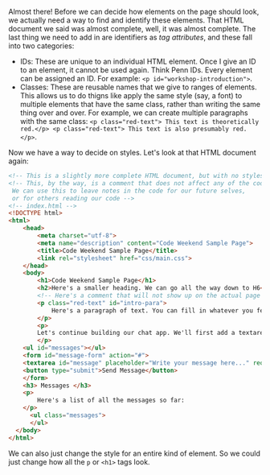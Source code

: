 Almost there! Before we can decide how elements on the page should look, we actually need a way to find and identify these elements. That HTML document we said was almost complete, well, it was almost complete. The last thing we need to add in are identifiers as *tag attributes*, and these fall into two categories:

- IDs: These are unique to an individual HTML element. Once I give an ID to an element, it cannot be used again. Think Penn IDs. Every element can be assigned an ID. For example: `<p id="workshop-introduction">`.
- Classes: These are reusable names that we give to ranges of elements. This allows us to do thigns like apply the same style (say, a font) to multiple elements that have the same class, rather than writing the same thing over and over. For example, we can create multiple paragraphs with the same class: `<p class="red-text"> This text is theoretically red.</p> <p class="red-text"> This text is also presumably red. </p>`.

Now we have a way to decide on styles. Let's look at that HTML document again:

```html
<!-- This is a slightly more complete HTML document, but with no styles as yet. -->
<!-- This, by the way, is a comment that does not affect any of the code we write.
 We can use this to leave notes in the code for our future selves,
 or for others reading our code -->
<!-- index.html -->
<!DOCTYPE html>
<html>
    <head>
        <meta charset="utf-8">
        <meta name="description" content="Code Weekend Sample Page">
        <title>Code Weekend Sample Page</title>
        <link rel="stylesheet" href="css/main.css">
    </head>
    <body>
        <h1>Code Weekend Sample Page</h1>
        <h2>Here's a smaller heading. We can go all the way down to H6</h2>
        <!-- Here's a comment that will not show up on the actual page -->
        <p class="red-text" id="intro-para">
            Here's a paragraph of text. You can fill in whatever you feel like in here and just end this tag to finish the paragraph.
        </p>
        <p>
        Let's continue building our chat app. We'll first add a textarea element to input text, and apply some CSS properties to make it look pretty!
        </p>
    <ul id="messages"></ul>
    <form id="message-form" action="#">
    <textarea id="message" placeholder="Write your message here..." required></textarea>
    <button type="submit">Send Message</button>
    </form>
    <h3> Messages </h3>
    <p>
        Here's a list of all the messages so far:
    </p>
      <ul class="messages">
      </ul>
  </body>
</html>
```

We can also just change the style for an entire kind of element. So we could just change how all the `p` or `<h1>` tags look.
